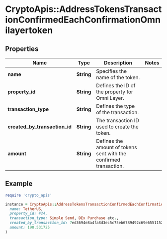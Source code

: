 # CryptoApis::AddressTokensTransactionConfirmedEachConfirmationOmnilayertoken

## Properties

| Name | Type | Description | Notes |
| ---- | ---- | ----------- | ----- |
| **name** | **String** | Specifies the name of the token. |  |
| **property_id** | **String** | Defines the ID of the property for Omni Layer. |  |
| **transaction_type** | **String** | Defines the type of the transaction. |  |
| **created_by_transaction_id** | **String** | The transaction ID used to create the token. |  |
| **amount** | **String** | Defines the amount of tokens sent with the confirmed transaction. |  |

## Example

```ruby
require 'crypto_apis'

instance = CryptoApis::AddressTokensTransactionConfirmedEachConfirmationOmnilayertoken.new(
  name: TetherUS,
  property_id: #24,
  transaction_type: Simple Send, DEx Purchase etc.,
  created_by_transaction_id: 7ed3694e8a4fa8d3ec5c75eb6789492c69e65511522b220e94ab51da2b6dd53c,
  amount: 190.531725
)
```

